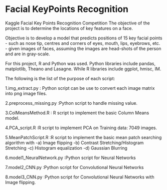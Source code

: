 # Facial KeyPoints Recognition
Kaggle Facial Key Points Recognition Competition 
The objective of the project is to determine the locations of key features on a face. 

Objective is to develop a model that predicts positions of 15 key facial points - such as nose tip, centres and corners of eyes, mouth, lips, eyebrows, etc. - given images of faces,
assuming the images are head-shots of the person and are in gray-scale. 

For this project, R and Python was used. Python libraries include pandas, matplotlib, Theano and Lasagne.
While R libraries include ggplot, hmisc, IM.

The following is the list of the purpose of each script:

1.img_extract.py : Python script can be use to convert each image matrix into png image files.

2.preprocess_missing.py :Python script to handle missing value.

3.ColMeansMethod.R : R script to implement the basic Column Means model.

4.PCA_script.R :R script to implement PCA on Training data: 7049 images.

5.MeanPatchScript.R :R script to implement the basic mean patch searching algorithm with
                      -a) Image flipping
                      -b) Contrast Stretching/Histogram Stretching
                      -c) Histogram equalization
                      -d) Gaussian Blurring
                      
6.model1_NeuralNetwork.py :Python script for Neural Networks

7.model2_CNN.py :Python script for Convolutional Neural Networks

8.model3_CNN.py :Python script for Convolutional Neural Networks with Image flipping.
               
